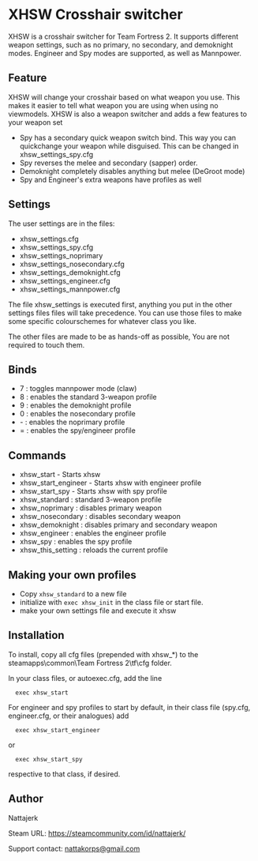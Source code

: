 XHSW Crosshair switcher
=====

XHSW is a crosshair switcher for Team Fortress 2.
It supports different weapon settings, such as no primary, no secondary, and demoknight modes.
Engineer and Spy modes are supported, as well as Mannpower.

Feature
-----
XHSW will change your crosshair based on what weapon you use. This makes it easier to tell what weapon you are using when using no viewmodels. XHSW is also a weapon switcher and adds a few features to your weapon set

- Spy has a secondary quick weapon switch bind. This way you can quickchange your weapon while disguised. This can be changed in xhsw_settings_spy.cfg
- Spy reverses the melee and secondary (sapper) order.
- Demoknight completely disables anything but melee (DeGroot mode)
- Spy and Engineer's extra weapons have profiles as well

Settings
-----
The user settings are in the files:
- xhsw_settings.cfg
- xhsw_settings_spy.cfg
- xhsw_settings_noprimary
- xhsw_settings_nosecondary.cfg
- xhsw_settings_demoknight.cfg
- xhsw_settings_engineer.cfg
- xhsw_settings_mannpower.cfg

The file xhsw_settings is executed first, anything you put in the other settings files files will take precedence. You can use those files to make some specific colourschemes for whatever class you like.

The other files are made to be as hands-off as possible, You are not required to touch them.

Binds
-----
- 7 : toggles mannpower mode (claw)
- 8 : enables the standard 3-weapon profile
- 9 : enables the demoknight profile
- 0 : enables the nosecondary profile
- \- : enables the noprimary profile
- = : enables the spy/engineer profile

Commands
-----
- xhsw_start - Starts xhsw
- xhsw_start_engineer - Starts xhsw with engineer profile
- xhsw_start_spy - Starts xhsw with spy profile
- xhsw_standard : standard 3-weapon profile
- xhsw_noprimary : disables primary weapon
- xhsw_nosecondary : disables secondary weapon
- xhsw_demoknight : disables primary and secondary weapon
- xhsw_engineer : enables the engineer profile
- xhsw_spy : enables the spy profile
- xhsw_this_setting : reloads the current profile

Making your own profiles
-----
- Copy `xhsw_standard` to a new file
- initialize with `exec xhsw_init` in the class file or start file.
- make your own settings file and execute it xhsw


Installation
-----
To install, copy all cfg files (prepended with xhsw_*) to the steamapps\common\Team Fortress 2\tf\cfg folder.

In your class files, or autoexec.cfg, add the line
```
  exec xhsw_start
```

For engineer and spy profiles to start by default, in their class file (spy.cfg, engineer.cfg, or their analogues) add
```
  exec xhsw_start_engineer
```
or
```
  exec xhsw_start_spy
```
respective to that class, if desired.

Author
-----
Nattajerk

Steam URL: https://steamcommunity.com/id/nattajerk/

Support contact: nattakorps@gmail.com
